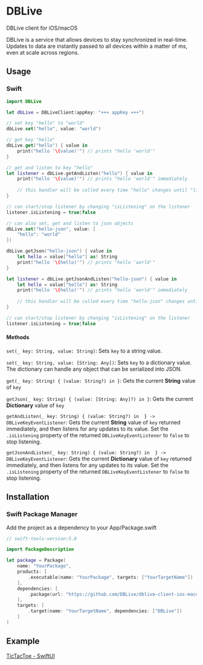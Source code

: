 # DBLive
DBLive client for iOS/macOS

DBLive is a service that allows devices to stay synchronized in real-time. Updates to data are instantly passed to all devices within a matter of ms, even at scale across regions.  

## Usage

### Swift
```swift
import DBLive

let dbLive = DBLiveClient(appKey: "+++ appKey +++")

// set key "hello" to "world"
dbLive.set("hello", value: "world")

// get key "hello"
dbLive.get("hello") { value in
    print("hello '\(value)'") // prints "hello 'world'"
}

// get and listen to key "hello"
let listener = dbLive.getAndListen("hello") { value in
    print("hello '\(value)'") // prints "hello 'world'" immediately
    
    // this handler will be called every time "hello" changes until "listener.isListening" is false
}

// can start/stop listener by changing "isListening" on the listener
listener.isListening = true|false

// can also set, get and listen to json objects
dbLive.set("hello-json", value: [
    "hello": "world"
])

dbLive.getJson("hello-json") { value in
    let hello = value["hello"] as! String
    print("hello '\(hello)'") // prints "hello 'world'"
}

let listener = dbLive.getJsonAndListen("hello-json") { value in
    let hello = value["hello"] as! String
    print("hello '\(hello)'") // prints "hello 'world'" immediately
    
    // this handler will be called every time "hello-json" changes until "listener.isListening" is false
}

// can start/stop listener by changing "isListening" on the listener
listener.isListening = true|false
```

#### Methods
`set(_ key: String, value: String)`: Sets `key` to a string value.

`set(_ key: String, value: [String: Any])`: Sets `key` to a dictionary value. The dictionary can handle any object that can be serialized into JSON.

`get(_ key: String) { (value: String?) in
}`: Gets the current **String** value of `key`

`getJson(_ key: String) { (value: [String: Any]?) in
}`: Gets the current **Dictionary** value of `key`

`getAndListen(_ key: String) { (value: String?) in 
} -> DBLiveKeyEventListener`: Gets the current **String** value of `key` returned immediately, and then listens for any updates to its value. Set the `.isListening` property of the returned `DBLiveKeyEventListener` to `false` to stop listening.

`getJsonAndListen(_ key: String) { (value: String?) in 
} -> DBLiveKeyEventListener`: Gets the current **Dictionary** value of `key` returned immediately, and then listens for any updates to its value. Set the `.isListening` property of the returned `DBLiveKeyEventListener` to `false` to stop listening.

## Installation

### Swift Package Manager
Add the project as a dependency to your App/Package.swift
```swift
// swift-tools-version:5.0

import PackageDescription

let package = Package(
    name: "YourPackage",
    products: [
        .executable(name: "YourPackage", targets: ["YourTargetName"])
    ],
    dependencies: [
        .package(url: "https://github.com/DBLive/dblive-client-ios-macos", .upToNextMinor(from: "0.0.1-alpha.11"))
    ],
    targets: [
        .target(name: "YourTargetName", dependencies: ["DBLive"])
    ]
)
```

## Example
[TicTacToe - SwiftUI](https://github.com/DBLive/dblive-ios-example-tictactoe-swiftui)
